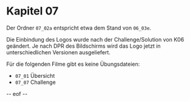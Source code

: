 # Kapitel 07 

Der Ordner `07_02a` entspricht etwa dem Stand von `06_03e`. 

Die Einbindung des Logos wurde nach der Challenge/Solution von K06 geändert. Je nach DPR des Bildschirms wird das Logo jetzt in unterschiedlichen Versionen ausgeliefert.
 
Für die folgenden Filme gibt es keine Übungsdateien: 
- `07_01` Übersicht
- `07_07` Challenge 

-- eof -- 